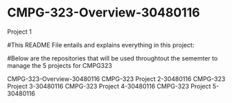 # CMPG-323-Overview-30480116
Project 1

#This README File entails and explains everything in this project:

#Below are the repositories that will be used throughtout the sememter to manage the 5 projects for CMPG323

CMPG-323-Overview-30480116
CMPG-323 Project 2-30480116
CMPG-323 Project 3-30480116
CMPG-323 Project 4-30480116
CMPG-323 Project 5-30480116


